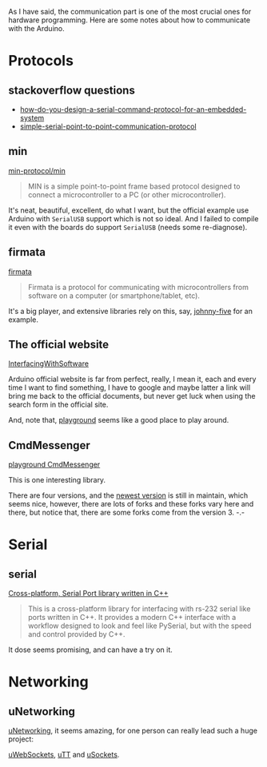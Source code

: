 As I have said, the communication part is one of the most crucial ones for hardware programming. Here are some notes about how to communicate with the Arduino.

# Protocols

## stackoverflow questions

* [how-do-you-design-a-serial-command-protocol-for-an-embedded-system](https://stackoverflow.com/questions/1445387/how-do-you-design-a-serial-command-protocol-for-an-embedded-system/)
* [simple-serial-point-to-point-communication-protocol](https://stackoverflow.com/questions/815758/simple-serial-point-to-point-communication-protocol)

## min

[min-protocol/min](https://github.com/min-protocol/min)

>MIN is a simple point-to-point frame based protocol designed to connect a microcontroller to a PC (or other microcontroller).

It's neat, beautiful, excellent, do what I want, but the official example use Arduino with `SerialUSB` support which is not so ideal. And I failed to compile it even with the boards do support `SerialUSB` (needs some re-diagnose).

## firmata

[firmata](https://github.com/firmata) 

>Firmata is a protocol for communicating with microcontrollers from software on a computer (or smartphone/tablet, etc).

It's a big player, and extensive libraries rely on this, say, [johnny-five](https://github.com/rwldrn/johnny-five) for an example.

## The official website

[InterfacingWithSoftware](http://playground.arduino.cc/Main/InterfacingWithSoftware)

Arduino official website is far from perfect, really, I mean it, each and every time I want to find something, I have to google and maybe latter a link will bring me back to the official documents, but never get luck when using the search form in the official site.

And, note that, [playground](http://playground.arduino.cc/) seems like a good place to play around.

## CmdMessenger

[playground CmdMessenger](http://playground.arduino.cc/Code/CmdMessenger)

This is one interesting library.

There are four versions, and the [newest version](https://github.com/thijse/Arduino-CmdMessenger) is still in maintain, which seems nice, however, there are lots of forks and these forks vary here and there, but notice that, there are some forks come from the version 3. -.-

# Serial

## serial

[Cross-platform, Serial Port library written in C++](https://github.com/wjwwood/serial)

> This is a cross-platform library for interfacing with rs-232 serial like ports written in C++. It provides a modern C++ interface with a workflow designed to look and feel like PySerial, but with the speed and control provided by C++.

It dose seems promising, and can have a try on it.


# Networking

## uNetworking

[uNetworking](https://github.com/uNetworking/), it seems amazing, for one person can really lead such a huge project:

[uWebSockets](https://github.com/uNetworking/uWebSockets), [uTT](https://github.com/uNetworking/uTT) and [uSockets](https://github.com/uNetworking/uSockets).
